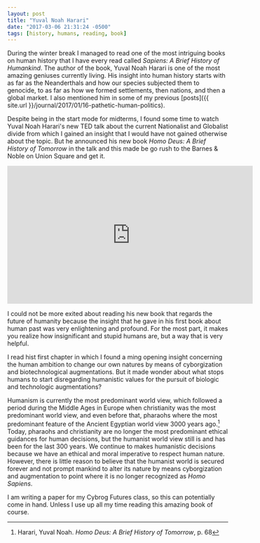 ```yaml
---
layout: post
title: "Yuval Noah Harari"
date: "2017-03-06 21:31:24 -0500"
tags: [history, humans, reading, book]
---
```


During the winter break I managed to read one of the most intriguing books on human history that I have every read called *Sapiens: A Brief History of Humankind*. The author of the book, Yuval Noah Harari is one of the most amazing geniuses currently living. His insight into human history starts with as far as the Neanderthals and how our species subjected them to genocide, to as far as how we formed settlements, then nations, and then a global market. I also mentioned him in some of my previous [posts]({{ site.url }}/journal/2017/01/16-pathetic-human-politics).

Despite being in the start mode for midterms, I found some time to watch Yuval Noah Harari's new TED talk about the current Nationalist and Globalist divide from which I gained an insight that I would have not gained otherwise about the topic. But he announced his new book *Homo Deus: A Brief History of Tomorrow* in the talk and this made be go rush to the Barnes & Noble on Union Square and get it.  

<iframe width="560" height="315" src="https://www.youtube.com/embed/szt7f5NmE9E" frameborder="0" allowfullscreen></iframe>

I could not be more exited about reading his new book that regards the future of humanity because the insight that he gave in his first book about human past was very enlightening and profound. For the most part, it makes you realize how insignificant and stupid humans are, but a way that is very helpful.

I read hist first chapter in which I found a ming opening insight concerning the human ambition to change our own natures by means of cyborgization and biotechnological augmentations. But it made wonder about what stops humans to start disregarding humanistic values for the pursuit of biologic and technologic augmentations?

Humanism is currently the most predominant world view, which followed a period during the Middle Ages in Europe when christianity was the most predominant world view, and even before that, pharaohs where the most predominant feature of the Ancient Egyptian world view 3000 years ago.[^Harari1] Today, pharaohs and christianity are no longer the most predominant ethical guidances for human decisions, but the humanist world view still is and has been for the last 300 years. We continue to makes humanistic decisions because we have an ethical and moral imperative to respect human nature. However, there is little reason to believe that the humanist world is secured forever and not prompt mankind to alter its nature by means cyborgization and augmentation to point where it is no longer recognized as *Homo Sapiens*.

I am writing a paper for my Cybrog Futures class, so this can potentially come in hand. Unless I use up all my time reading this amazing book of course.

[^Harari1]: Harari, Yuval Noah. *Homo Deus: A Brief History of Tomorrow*, p. 68
